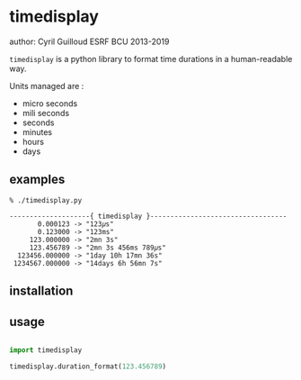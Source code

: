 # timedisplay


author: Cyril Guilloud ESRF BCU 2013-2019

`timedisplay` is a python library to format time durations in a
human-readable way.

Units managed are :
* micro seconds
* mili seconds
* seconds
* minutes
* hours
* days


## examples

```
% ./timedisplay.py

--------------------{ timedisplay }----------------------------------
       0.000123 -> "123𝜇s"
       0.123000 -> "123ms"
     123.000000 -> "2mn 3s"
     123.456789 -> "2mn 3s 456ms 789𝜇s"
  123456.000000 -> "1day 10h 17mn 36s"
 1234567.000000 -> "14days 6h 56mn 7s"
```


## installation


## usage

```python

import timedisplay

timedisplay.duration_format(123.456789)

```


